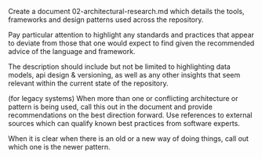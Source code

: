Create a document 02-architectural-research.md
 which details the tools, frameworks and design
 patterns used across the repository.

Pay particular attention to highlight any 
 standards and practices that appear to deviate
 from those that one would expect to find given
 the recommended advice of the language and 
 framework.

The description should include but not be
 limited to highlighting data models, api
 design & versioning, as well as any other
 insights that seem relevant within the
 current state of the repository.

(for legacy systems)
When more than one or conflicting architecture
 or pattern is being used, call this out in the
 document and provide recommendations on the
 best direction forward. Use references to
 external sources which can qualify known best
 practices from software experts.

When it is clear when there is an old or a new
 way of doing things, call out which one is the
 newer pattern.
